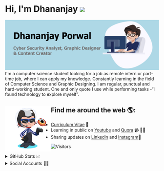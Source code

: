 # Hi, I'm Dhananjay <img src="https://raw.githubusercontent.com/MartinHeinz/MartinHeinz/master/wave.gif" width="30px">

<img src="https://github.com/DhananjayPorwal/DhananjayPorwal/blob/master/images/gh-header-image-crop.jpg" alt="banner that says Dhananjay Porwal - Cyber Security Analyst,  Graphic Designer and Content Creator alongside a cartoon illustration of Dhananjay">
I'm a computer science student looking for a job as remote intern or part- time job, where I can apply my knowledge. Constantly learning in the field of Computer Science and Graphic Designing. I am regular, punctual and hard-working student. One and only quote I use while performing tasks -“I found technology to explore myself”.



## Find me around the web 🌎:<a href="https://github.com/DhananjayPorwal"><img align="left" width="150" height="150" src="https://github.com/DhananjayPorwal/DhananjayPorwal/blob/master/images/dhananjayporwal-octocat.gif?raw=true"></a>
- [Curriculum Vitae](https://dhananjayporwal.me/) :rainbow:
- Learning in public on [Youtube](https://www.youtube.com/channel/UCIzgnaYhyItjl7lwomheaLA/videos?disable_polymer=1) and [Quora](https://www.quora.com/profile/Dhananjay-Porwal-2) 📹 ✍🏾
- Sharing updates on [Linkedin](https://www.linkedin.com/in/dhananjayporwal/) and [Instagram](https://www.instagram.com/porwal.exe/)💼

![Visitors](https://visitor-badge.laobi.icu/badge?page_id=page.DhananjayPorwal.DhananjayPorwal)<br>

<details>
<summary>GitHub Stats 📈</summary>
<p align="center"> <img src="https://github-readme-stats.vercel.app/api?username=dhananjayporwal&show_icons=true&theme=gotham" alt="dhananjayporwal" />
</details>

<details>
<summary>Social Accounts 🙌🏻</summary>
  <br>
<a href="https://twitter.com/dhananjayindia7">
  <img align="left" alt="Dhananjay's Twitter | Twitter" width="22px" src="https://cdn.jsdelivr.net/npm/simple-icons@v3/icons/twitter.svg" />
</a>
  <a href="https://www.linkedin.com/in/dhananjayporwal/">
  <img align="left" alt="Dhananjay's LinkdeIN" width="22px" src="https://cdn.jsdelivr.net/npm/simple-icons@v3/icons/linkedin.svg" />
</a>
  <a href="https://t.me/Dprock214">
  <img align="left" alt="Dhananjay's Telegram" width="22px" src="https://cdn.jsdelivr.net/npm/simple-icons@v3/icons/telegram.svg" />
</a>
  <a href="https://www.instagram.com/porwal.exe/">
  <img align="left" alt="Dhananjay's Instagram" width="22px" src="https://cdn.jsdelivr.net/npm/simple-icons@v3/icons/instagram.svg" />
</a>
 
  <a href="https://www.quora.com/profile/Dhananjay-Porwal-2">
  <img align="left" alt="Dhananjay's Quora" width="22px" src="https://cdn.jsdelivr.net/npm/simple-icons@v3/icons/quora.svg" />
</a>
  <a href="https://www.reddit.com/user/dhananjayporwal/">
  <img align="left" alt="Dhananjay's Reddit" width="22px" src="https://cdn.jsdelivr.net/npm/simple-icons@v3/icons/reddit.svg" />
</a>
  <a href="https://www.youtube.com/channel/UCIzgnaYhyItjl7lwomheaLA?view_as=subscriber">
  <img align="left" alt="Dhananjay's YouTube" width="22px" src="https://cdn.jsdelivr.net/npm/simple-icons@v3/icons/youtube.svg" />
</a>
  <a href="mailto:dporwal985@gmail.com">
  <img align="left" alt="Dhananjay's Gmail" width="22px" src="https://cdn.jsdelivr.net/npm/simple-icons@v3/icons/gmail.svg" />
</a>
</details>
